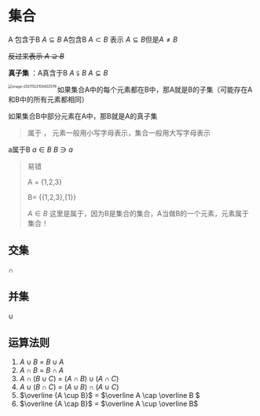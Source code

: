 # 集合

A 包含于B $A\subseteq B$ 	A包含B	 $A\subset B$ 表示 $A\subseteq B$但是$A\not=B$

~~反过来表示 $A\supseteq B$~~

**真子集** ：A真含于B $A \subsetneqq B$ $A\subsetneq B$

<img src="/Users/jr/Library/Application Support/typora-user-images/image-20211122100402576.png" alt="image-20211122100402576" style="zoom:50%;" align="left"/>

如果集合A中的每个元素都在B中，那A就是B的子集（可能存在A和B中的所有元素都相同）

如果集合B中部分元素在A中，那B就是A的真子集

> 属于 ， 元素一般用小写字母表示，集合一般用大写字母表示

a属于B  	  $a\in B$  $B\ni a$



> 易错 
>
> A = {1,2,3}
>
> B= {{1,2,3},{1}}
>
> $A \in B$ 这里是属于，因为B是集合的集合，A当做B的一个元素，元素属于集合！



## 交集

$\cap$

## 并集

$\cup$


## 运算法则
1. $A \cup B$ = $B \cup A$
2. $A \cap B$ = $B \cap A$
3. $A \cap (B \cup C)$ = $(A \cap B) \cup (A \cap C)$
4. $A \cup (B \cap C)$ = $(A \cup B) \cap (A \cup C)$
5. $\overline {A \cup B}$ = $\overline A \cap \overline B $
6. $\overline {A \cap B}$ = $\overline A \cup \overline B$